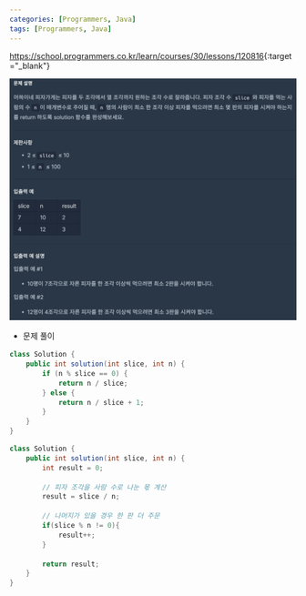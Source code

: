 ```yaml
---
categories: [Programmers, Java]
tags: [Programmers, Java] 
---
```


<https://school.programmers.co.kr/learn/courses/30/lessons/120816>{:target="_blank"}

![문제](/assets/img/programmers/java/%ED%94%BC%EC%9E%90_%EB%82%98%EB%88%A0_%EB%A8%B9%EA%B8%B0(3).png)

- 문제 풀이

```java
class Solution {
    public int solution(int slice, int n) {
        if (n % slice == 0) {
            return n / slice;
        } else {
            return n / slice + 1;
        }
    }
}
```
```java
class Solution {
    public int solution(int slice, int n) {
        int result = 0;
        
        // 피자 조각을 사람 수로 나눈 몫 계산
        result = slice / n;
        
        // 나머지가 있을 경우 한 판 더 주문
        if(slice % n != 0){
            result++;
        }
        
        return result;
    }
}

```